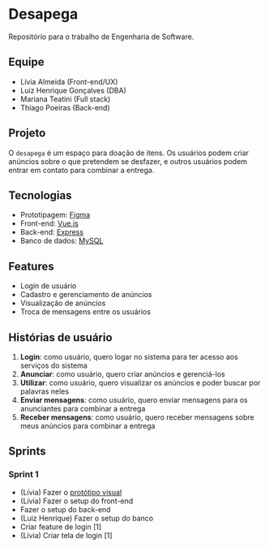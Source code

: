 # Desapega

Repositório para o trabalho de Engenharia de Software.

## Equipe

- Lívia Almeida (Front-end/UX)
- Luiz Henrique Gonçalves (DBA)
- Mariana Teatini (Full stack)
- Thiago Poeiras (Back-end)

## Projeto

O `desapega` é um espaço para doação de itens. Os usuários podem criar anúncios sobre o que pretendem se desfazer, e outros usuários podem entrar em contato para combinar a entrega.

## Tecnologias

- Prototipagem: [Figma](https://www.figma.com/)
- Front-end: [Vue.js](https://vuejs.org/)
- Back-end: [Express](https://expressjs.com/)
- Banco de dados: [MySQL](https://www.mysql.com/)

## Features

- Login de usuário
- Cadastro e gerenciamento de anúncios
- Visualização de anúncios
- Troca de mensagens entre os usuários

## Histórias de usuário

1. **Login**: como usuário, quero logar no sistema para ter acesso aos serviços do sistema
2. **Anunciar**: como usuário, quero criar anúncios e gerenciá-los
3. **Utilizar**: como usuário, quero visualizar os anúncios e poder buscar por palavras neles
4. **Enviar mensagens**: como usuário, quero enviar mensagens para os anunciantes para combinar a entrega
5. **Receber mensagens**: como usuário, quero receber mensagens sobre meus anúncios para combinar a entrega

## Sprints

### Sprint 1

- (Lívia) Fazer o [protótipo visual](https://www.figma.com/file/yOqiU6GKNS5PKQBb0p6eOD/desapega?node-id=0%3A1)
- (Lívia) Fazer o setup do front-end
- Fazer o setup do back-end
- (Luiz Henrique) Fazer o setup do banco
- Criar feature de login [1]
- (Lívia) Criar tela de login [1]

